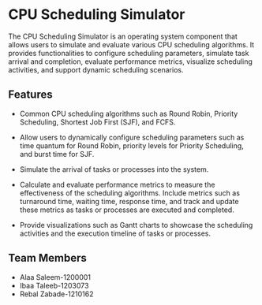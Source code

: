 # CPU Scheduling Simulator

The CPU Scheduling Simulator is an operating system component that allows users to simulate and evaluate various CPU scheduling algorithms. It provides functionalities to configure scheduling parameters, simulate task arrival and completion, evaluate performance metrics, visualize scheduling activities, and support dynamic scheduling scenarios.

## Features

- Common CPU scheduling algorithms such as Round Robin, Priority Scheduling, Shortest Job First (SJF), and FCFS.

- Allow users to dynamically configure scheduling parameters such as time quantum for Round Robin, priority levels for Priority Scheduling, and burst time for SJF.

- Simulate the arrival of tasks or processes into the system. 

- Calculate and evaluate performance metrics to measure the effectiveness of the scheduling algorithms. Include metrics such as turnaround time, waiting time, response time, and track and update these metrics as tasks or processes are executed and completed.

- Provide visualizations such as Gantt charts to showcase the scheduling activities and the execution timeline of tasks or processes.

## Team Members
* Alaa Saleem-1200001
* Ibaa Taleeb-1203073
* Rebal Zabade-1210162
